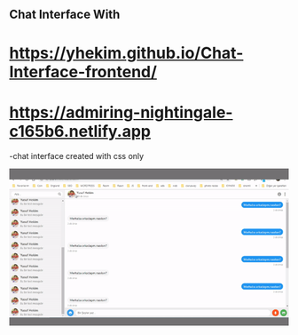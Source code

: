 ## Chat Interface With 
# https://yhekim.github.io/Chat-Interface-frontend/
# https://admiring-nightingale-c165b6.netlify.app

-chat interface created with css only

![gif](https://raw.githubusercontent.com/yhekim/Chat-Interface-frontend/main/chat%20interface%20frontend.gif)
